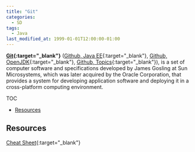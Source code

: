 ```yaml
---
title: "Git"
categories:
  - SD
tags:
  - Java
last_modified_at: 1999-01-01T12:00:00-01:00
---
```


**[Git](https://git-scm.com){:target="_blank"}** ([Github, Java EE](https://github.com/javaee){:target="_blank"}, [Github, OpenJDK](https://github.com/openjdk){:target="_blank"}, [Github, Topics](https://github.com/topics/java){:target="_blank"}), is a set of computer software and specifications developed by James Gosling at Sun Microsystems, which was later acquired by the Oracle Corporation, that provides a system for developing application software and deploying it in a cross-platform computing environment.

TOC

- [Resources](#resources)


## Resources

[Cheat Sheet](/assets/images/posts/1999-01-01-Git/github-git-cheat-sheet.pdf){:target="_blank"}
